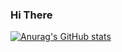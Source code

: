 ### Hi There

[![Anurag's GitHub stats](https://github-readme-stats.vercel.app/api?username=MelFilio)](https://github.com/anuraghazra/github-readme-stats)
